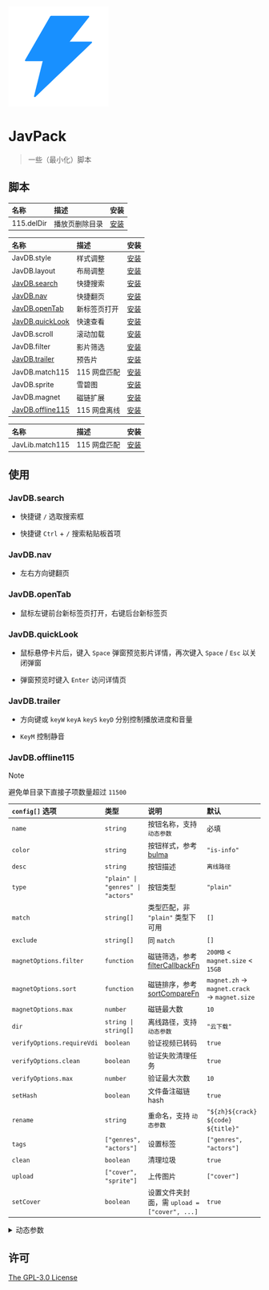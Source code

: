 ![JavPack](./assets/icon.png)

# JavPack

> 一些（最小化）脚本

## 脚本

| 名称       | 描述           | 安装                                                                         |
| :--------- | :------------- | :--------------------------------------------------------------------------- |
| 115.delDir | 播放页删除目录 | [安装](https://github.com/bolin-dev/JavPack/raw/main/115/115.delDir.user.js) |

| 名称                                 | 描述         | 安装                                                                                 |
| :----------------------------------- | :----------- | :----------------------------------------------------------------------------------- |
| JavDB.style                          | 样式调整     | [安装](https://github.com/bolin-dev/JavPack/raw/main/javdb/JavDB.style.user.js)      |
| JavDB.layout                         | 布局调整     | [安装](https://github.com/bolin-dev/JavPack/raw/main/javdb/JavDB.layout.user.js)     |
| [JavDB.search](#javdbsearch)         | 快捷搜索     | [安装](https://github.com/bolin-dev/JavPack/raw/main/javdb/JavDB.search.user.js)     |
| [JavDB.nav](#javdbnav)               | 快捷翻页     | [安装](https://github.com/bolin-dev/JavPack/raw/main/javdb/JavDB.nav.user.js)        |
| [JavDB.openTab](#javdbopentab)       | 新标签页打开 | [安装](https://github.com/bolin-dev/JavPack/raw/main/javdb/JavDB.openTab.user.js)    |
| [JavDB.quickLook](#javdbquicklook)   | 快速查看     | [安装](https://github.com/bolin-dev/JavPack/raw/main/javdb/JavDB.quickLook.user.js)  |
| JavDB.scroll                         | 滚动加载     | [安装](https://github.com/bolin-dev/JavPack/raw/main/javdb/JavDB.scroll.user.js)     |
| JavDB.filter                         | 影片筛选     | [安装](https://github.com/bolin-dev/JavPack/raw/main/javdb/JavDB.filter.user.js)     |
| [JavDB.trailer](#javdbtrailer)       | 预告片       | [安装](https://github.com/bolin-dev/JavPack/raw/main/javdb/JavDB.trailer.user.js)    |
| JavDB.match115                       | 115 网盘匹配 | [安装](https://github.com/bolin-dev/JavPack/raw/main/javdb/JavDB.match115.user.js)   |
| JavDB.sprite                         | 雪碧图       | [安装](https://github.com/bolin-dev/JavPack/raw/main/javdb/JavDB.sprite.user.js)     |
| JavDB.magnet                         | 磁链扩展     | [安装](https://github.com/bolin-dev/JavPack/raw/main/javdb/JavDB.magnet.user.js)     |
| [JavDB.offline115](#javdboffline115) | 115 网盘离线 | [安装](https://github.com/bolin-dev/JavPack/raw/main/javdb/JavDB.offline115.user.js) |

| 名称            | 描述         | 安装                                                                                 |
| :-------------- | :----------- | :----------------------------------------------------------------------------------- |
| JavLib.match115 | 115 网盘匹配 | [安装](https://github.com/bolin-dev/JavPack/raw/main/javlib/JavLib.match115.user.js) |

## 使用

### JavDB.search

- 快捷键 `/` 选取搜索框

- 快捷键 `Ctrl` + `/` 搜索粘贴板首项

### JavDB.nav

- 左右方向键翻页

### JavDB.openTab

- 鼠标左键前台新标签页打开，右键后台新标签页

### JavDB.quickLook

- 鼠标悬停卡片后，键入 `Space` 弹窗预览影片详情，再次键入 `Space` / `Esc` 以关闭弹窗

- 弹窗预览时键入 `Enter` 访问详情页

### JavDB.trailer

- 方向键或 `keyW` `keyA` `keyS` `keyD` 分别控制播放进度和音量

- `KeyM` 控制静音

### JavDB.offline115

> [!NOTE]
>
> 避免单目录下直接子项数量超过 `11500`

| `config[]` 选项            | 类型                              | 说明                                                                                                                                        | 默认                                         |
| :------------------------- | :-------------------------------- | :------------------------------------------------------------------------------------------------------------------------------------------ | :------------------------------------------- |
| `name`                     | `string`                          | 按钮名称，支持 `动态参数`                                                                                                                   | 必填                                         |
| `color`                    | `string`                          | 按钮样式，参考 [bulma](https://bulma.io/documentation/elements/button/#colors)                                                              | `"is-info"`                                  |
| `desc`                     | `string`                          | 按钮描述                                                                                                                                    | `离线路径`                                   |
| `type`                     | `"plain" \| "genres" \| "actors"` | 按钮类型                                                                                                                                    | `"plain"`                                    |
| `match`                    | `string[]`                        | 类型匹配，非 `"plain"` 类型下可用                                                                                                           | `[]`                                         |
| `exclude`                  | `string[]`                        | 同 `match`                                                                                                                                  | `[]`                                         |
| `magnetOptions.filter`     | `function`                        | 磁链筛选，参考 [filterCallbackFn](https://developer.mozilla.org/zh-CN/docs/Web/JavaScript/Reference/Global_Objects/Array/filter#callbackfn) | `200MB` < `magnet.size` < `15GB`             |
| `magnetOptions.sort`       | `function`                        | 磁链排序，参考 [sortCompareFn](https://developer.mozilla.org/zh-CN/docs/Web/JavaScript/Reference/Global_Objects/Array/toSorted#comparefn)   | `magnet.zh` → `magnet.crack` → `magnet.size` |
| `magnetOptions.max`        | `number`                          | 磁链最大数                                                                                                                                  | `10`                                         |
| `dir`                      | `string \| string[]`              | 离线路径，支持 `动态参数`                                                                                                                   | `"云下载"`                                   |
| `verifyOptions.requireVdi` | `boolean`                         | 验证视频已转码                                                                                                                              | `true`                                       |
| `verifyOptions.clean`      | `boolean`                         | 验证失败清理任务                                                                                                                            | `true`                                       |
| `verifyOptions.max`        | `number`                          | 验证最大次数                                                                                                                                | `10`                                         |
| `setHash`                  | `boolean`                         | 文件备注磁链 hash                                                                                                                           | `true`                                       |
| `rename`                   | `string`                          | 重命名，支持 `动态参数`                                                                                                                     | `"${zh}${crack} ${code} ${title}"`           |
| `tags`                     | `["genres", "actors"]`            | 设置标签                                                                                                                                    | `["genres", "actors"]`                       |
| `clean`                    | `boolean`                         | 清理垃圾                                                                                                                                    | `true`                                       |
| `upload`                   | `["cover", "sprite"]`             | 上传图片                                                                                                                                    | `["cover"]`                                  |
| `setCover`                 | `boolean`                         | 设置文件夹封面，需 `upload = ["cover", ...]`                                                                                                | `true`                                       |

<details><summary>动态参数</summary>

```JavaScript
// code        番号
// prefix      番号前缀
// title       标题
// date        影片日期
// create      操作日期
// director    导演
// maker       片商
// publisher   发行
// series      系列
// genres      类别
// actors      演员

// genre       genres[]，仅 type = "genres" 可用
// actor       actors[]，仅 type = "actors" 可用

// zh          字幕资源，仅 rename 可用
// crack       破解资源，仅 rename 可用
```

</details>

## 许可

[The GPL-3.0 License](./LICENSE)
